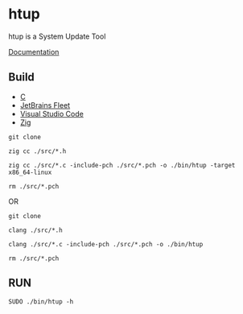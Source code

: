 [C Language]: https://isocpp.org/
[Documentation]: https://github.com/HyaenaTechnologies/htup/tree/main/doc
[Fleet]: https://jetbrains.com/fleet/
[VSCode]: https://code.visualstudio.com/docs
[Zig Language]: https://ziglang.org/

# htup

htup is a System Update Tool

[Documentation][Documentation]

## Build

- [C][C Language]
- [JetBrains Fleet][Fleet]
- [Visual Studio Code][VSCode]
- [Zig][Zig Language]

```shell
git clone

zig cc ./src/*.h

zig cc ./src/*.c -include-pch ./src/*.pch -o ./bin/htup -target x86_64-linux

rm ./src/*.pch
```

OR

```shell
git clone

clang ./src/*.h

clang ./src/*.c -include-pch ./src/*.pch -o ./bin/htup

rm ./src/*.pch
```

## RUN

```shell
SUDO ./bin/htup -h
```